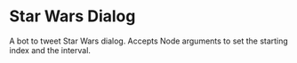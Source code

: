 # Star Wars Dialog

A bot to tweet Star Wars dialog. Accepts Node arguments to set the starting index and the interval.
